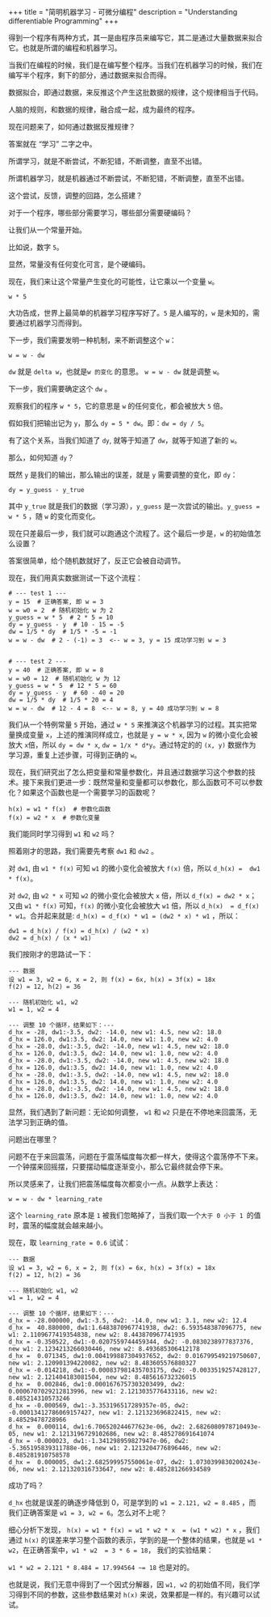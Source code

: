 +++
title = "简明机器学习 - 可微分编程"
description = "Understanding differentiable Programming"
+++

得到一个程序有两种方式，其一是由程序员来编写它，其二是通过大量数据来拟合它。也就是所谓的编程和机器学习。

当我们在编程的时候，我们是在编写整个程序。当我们在机器学习的时候，我们在编写半个程序，剩下的部分，通过数据来拟合而得。

数据拟合，即通过数据，来反推这个产生这批数据的规律，这个规律相当于代码。

人脑的规则，和数据的规律，融合成一起，成为最终的程序。

现在问题来了，如何通过数据反推规律？

答案就在 “学习” 二字之中。

所谓学习，就是不断尝试，不断犯错，不断调整，直至不出错。

所谓机器学习，就是机器通过不断尝试，不断犯错，不断调整，直至不出错。

这个尝试，反馈，调整的回路，怎么搭建？

对于一个程序，哪些部分需要学习，哪些部分需要硬编码？

让我们从一个常量开始。

比如说，数字 `5`。

显然，常量没有任何变化可言，是个硬编码。

现在，我们来让这个常量产生变化的可能性，让它乘以一个变量 `w`。

```
w * 5
```

大功告成，世界上最简单的机器学习程序写好了。`5` 是人编写的，`w` 是未知的，需要通过机器学习而得到。

下一步，我们需要发明一种机制，来不断调整这个 `w`：

```
w = w - dw
```

`dw` 就是 `delta w`，也就是`w 的变化` 的意思。 `w = w - dw` 就是调整 `w`。

下一步，我们需要确定这个  `dw` 。

观察我们的程序 `w * 5`，它的意思是 `w` 的任何变化，都会被放大 `5` 倍。

假如我们把输出记为 `y`，那么 `dy = 5 * dw`。即：`dw = dy / 5`。

有了这个关系，当我们知道了 `dy`, 就等于知道了 `dw`，就等于知道了新的 `w`。

那么，如何知道 `dy`？

既然 `y` 是我们的输出，那么输出的误差，就是 `y` 需要调整的变化，即 `dy`：

```
dy = y_guess - y_true
```

其中 `y_true` 就是我们的数据（学习源），`y_guess` 是一次尝试的输出。`y_guess = w * 5` ，随 `w` 的变化而变化。

现在只差最后一步，我们就可以跑通这个流程了。这个最后一步是，`w` 的初始值怎么设置？

答案很简单，给个随机数就好了，反正它会被自动调节。

现在，我们用真实数据测试一下这个流程：

```
# --- test 1 ---
y = 15  # 正确答案, 即 w = 3
w = w0 = 2  # 随机初始化 w 为 2
y_guess = w * 5  # 2 * 5 = 10
dy = y_guess - y  # 10 - 15 = -5
dw = 1/5 * dy  # 1/5 * -5 = -1
w = w - dw  # 2 - (-1) = 3  <-- w = 3, y = 15 成功学习到 w = 3


# --- test 2 ---
y = 40  # 正确答案, 即 w = 8
w = w0 = 12  # 随机初始化 w 为 12
y_guess = w * 5  # 12 * 5 = 60
dy = y_guess - y  # 60 - 40 = 20
dw = 1/5 * dy  # 1/5 * 20 = 4
w = w - dw  # 12 - 4 = 8  <-- w = 8, y = 40 成功学习到 w = 8
```

我们从一个特例常量 `5` 开始，通过 `w * 5` 来推演这个机器学习的过程。其实把常量换成变量 `x`，上述的推演同样成立，也就是 `y = w * x`,  因为 `w` 的微小变化会被放大 `x`倍，所以  `dy = dw * x`,  `dw = 1/x * d*y`。通过特定的的 `(x, y)` 数据作为学习源，重复上述步骤，可得到正确的 `w`。

现在，我们研究出了怎么把变量和常量参数化，并且通过数据学习这个参数的技术。接下来我们更进一步：既然常量和变量都可以参数化，那么函数可不可以参数化？如果这个函数也是一个需要学习的函数呢？

```
h(x) = w1 * f(x)  # 参数化函数
f(x) = w2 * x  # 参数化变量
```

我们能同时学习得到 `w1` 和 `w2` 吗？

照着刚才的思路，我们需要先考察 `dw1` 和 `dw2` 。

对 `dw1`, 由 `w1 * f(x)` 可知 `w1` 的微小变化会被放大 `f(x)` 倍，所以 `d_h(x) =  dw1 * f(x)`。

对 `dw2`, 由 `w2 * x` 可知 `w2` 的微小变化会被放大 `x` 倍，所以 `d_f(x) = dw2 * x`； 又由 `w1 * f(x)` 可知，`f(x)` 的微小变化会被放大 `w1` 倍，所以 `d_h(x)  = d_f(x) * w1`。合并起来就是: `d_h(x) = d_f(x) * w1 = (dw2 * x) * w1` ，所以：

```
dw1 = d_h(x) / f(x) = d_h(x) / (w2 * x)
dw2 = d_h(x) / (x * w1)
```

我们按刚才的思路试一下：

```
--- 数据
设 w1 = 3, w2 = 6, x = 2, 则 f(x) = 6x, h(x) = 3f(x) = 18x
f(2) = 12, h(2) = 36

--- 随机初始化 w1, w2
w1 = 1, w2 = 4

--- 调整 10 个循环，结果如下：---
d_hx = -28, dw1:-3.5, dw2: -14.0, new w1: 4.5, new w2: 18.0
d_hx = 126.0, dw1:3.5, dw2: 14.0, new w1: 1.0, new w2: 4.0
d_hx = -28.0, dw1:-3.5, dw2: -14.0, new w1: 4.5, new w2: 18.0
d_hx = 126.0, dw1:3.5, dw2: 14.0, new w1: 1.0, new w2: 4.0
d_hx = -28.0, dw1:-3.5, dw2: -14.0, new w1: 4.5, new w2: 18.0
d_hx = 126.0, dw1:3.5, dw2: 14.0, new w1: 1.0, new w2: 4.0
d_hx = -28.0, dw1:-3.5, dw2: -14.0, new w1: 4.5, new w2: 18.0
d_hx = 126.0, dw1:3.5, dw2: 14.0, new w1: 1.0, new w2: 4.0
d_hx = -28.0, dw1:-3.5, dw2: -14.0, new w1: 4.5, new w2: 18.0
d_hx = 126.0, dw1:3.5, dw2: 14.0, new w1: 1.0, new w2: 4.0
```

显然，我们遇到了新问题：无论如何调整， `w1` 和 `w2` 只是在不停地来回震荡，无法学习到正确的值。

问题出在哪里？

问题不在于来回震荡，问题在于震荡幅度每次都一样大，使得这个震荡停不下来。一个钟摆来回摇摆，只要摆动幅度逐渐变小，那么它最终就会停下来。

所以灵感来了，让我们把震荡幅度每次都变小一点。从数学上表达：

```
w = w - dw * learning_rate
```

这个 `learning_rate` 原本是 `1` 被我们忽略掉了，当我们取一个`大于 0 小于 1 `的值时，震荡的幅度就会越来越小。

现在，取 `learning_rate = 0.6` 试试：

```
--- 数据
设 w1 = 3, w2 = 6, x = 2, 则 f(x) = 6x, h(x) = 3f(x) = 18x
f(2) = 12, h(2) = 36

--- 随机初始化 w1, w2
w1 = 1, w2 = 4

--- 调整 10 个循环，结果如下：---
d_hx = -28.000000, dw1:-3.5, dw2: -14.0, new w1: 3.1, new w2: 12.4
d_hx =  40.880000, dw1:1.6483870967741938, dw2: 6.593548387096775, new w1: 2.1109677419354838, new w2: 8.443870967741935
d_hx = -0.350522, dw1:-0.0207559744459344, dw2: -0.0830238977837376, new w1: 2.1234213266030446, new w2: 8.493685306412178
d_hx =  0.071345, dw1:0.004199887304937652, dw2: 0.016799549219750607, new w1: 2.120901394220082, new w2: 8.483605576880327
d_hx = -0.014218, dw1:-0.000837981435703175, dw2: -0.0033519257428127, new w1: 2.121404183081504, new w2: 8.485616732326015
d_hx =  0.002846, dw1:0.0001676757303203499, dw2: 0.0006707029212813996, new w1: 2.1213035776433116, new w2: 8.485214310573246
d_hx = -0.000569, dw1:-3.353196517289357e-05, dw2: -0.00013412786069157427, new w1: 2.121323696822415, new w2: 8.48529478728966
d_hx =  0.000114, dw1:6.706520244677623e-06, dw2: 2.6826080978710493e-05, new w1: 2.1213196729102686, new w2: 8.485278691641074
d_hx = -0.000023, dw1:-1.341298959827947e-06, dw2: -5.365195839311788e-06, new w1: 2.1213204776896446, new w2: 8.485281910758578
d_hx =  0.000005, dw1:2.682599957550061e-07, dw2: 1.0730399830200243e-06, new w1: 2.121320316733647, new w2: 8.485281266934589
```

成功了吗？

`d_hx` 也就是误差的确逐步降低到 0，可是学到的 `w1 = 2.121, w2 = 8.485` ，而我们正确答案是 `w1 = 3, w2 = 6`。怎么对不上呢？

细心分析下发现， `h(x) = w1 * f(x) = w1 * w2 * x  = (w1 * w2) * x` ，我们通过 `h(x)` 的误差来学习整个函数的表示，学到的是一个整体的结果，也就是 `w1 * w2`，在正确答案中，`w1 * w2  = 3 * 6 = 18`， 我们的实验结果：

`w1 * w2 = 2.121 * 8.484 = 17.994564 ~= 18` 也是对的。

也就是说，我们无意中得到了一个因式分解器，因 `w1, w2` 的初始值不同，我们学习得到不同的参数，这些参数结果对 `h(x)` 来说，效果都是一样的。有兴趣可以试试。